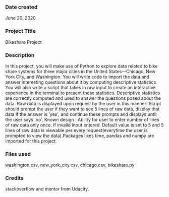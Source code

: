### Date created
June 20, 2020

### Project Title
Bikeshare Project

### Description
In this project, you will make use of Python to explore data related to bike share systems for three major cities in the United States—Chicago, New York City, and Washington. You will write code to import the data and answer interesting questions about it by computing descriptive statistics. You will also write a script that takes in raw input to create an interactive experience in the terminal to present these statistics. Descriptive statistics are correctly computed and used to answer the questions posed about the data. Raw data is displayed upon request by the user in this manner: Script should prompt the user if they want to see 5 lines of raw data, display that data if the answer is 'yes', and continue these prompts and displays until the user says 'no'. Known design : Ability for user to enter number of lines of raw data only once. If invalid input entered. Default value is set to 5 and 5 lines of raw data is viewable per every request(everytime the user is prompted to view the data).Packages likes time, pandas and numpy are imported for this project.

### Files used
washington.csv, new_york_city.csv, chicago.csv, bikeshare.py

### Credits
stackoverflow and mentor from Udacity.
